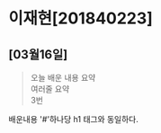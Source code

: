 # 이재현[201840223]


## [03월16일]
> 오늘 배운 내용 요약 <br>
> 여러줄 요약 <br>
> 3번

배운내용
'#'하나당 h1 태그와 동일하다.


<table>

</table>